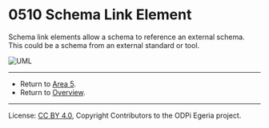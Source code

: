 <!-- SPDX-License-Identifier: CC-BY-4.0 -->
<!-- Copyright Contributors to the ODPi Egeria project. -->

# 0510 Schema Link Element

Schema link elements allow a schema to reference an external schema.
This could be a schema from an external standard or tool.

![UML](0510-Schema-Link-Element.png#pagewidth)


---

* Return to [Area 5](Area-5-models.md).
* Return to [Overview](.).

----
License: [CC BY 4.0](https://creativecommons.org/licenses/by/4.0/),
Copyright Contributors to the ODPi Egeria project.